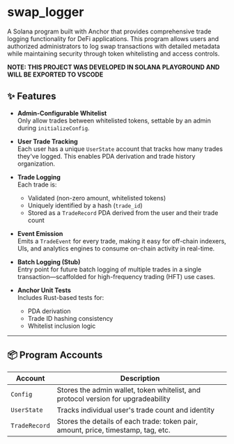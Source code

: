 # swap_logger

A Solana program built with Anchor that provides comprehensive trade logging functionality for DeFi applications. This program allows users and authorized administrators to log swap transactions with detailed metadata while maintaining security through token whitelisting and access controls.

**NOTE: THIS PROJECT WAS DEVELOPED IN SOLANA PLAYGROUND AND WILL BE EXPORTED TO VSCODE**


## ✨ Features

- **Admin-Configurable Whitelist**  
  Only allow trades between whitelisted tokens, settable by an admin during `initializeConfig`.

- **User Trade Tracking**  
  Each user has a unique `UserState` account that tracks how many trades they've logged. This enables PDA derivation and trade history organization.

- **Trade Logging**  
  Each trade is:
  - Validated (non-zero amount, whitelisted tokens)
  - Uniquely identified by a hash (`trade_id`)
  - Stored as a `TradeRecord` PDA derived from the user and their trade count

- **Event Emission**  
  Emits a `TradeEvent` for every trade, making it easy for off-chain indexers, UIs, and analytics engines to consume on-chain activity in real-time.

- **Batch Logging (Stub)**  
  Entry point for future batch logging of multiple trades in a single transaction—scaffolded for high-frequency trading (HFT) use cases.

- **Anchor Unit Tests**  
  Includes Rust-based tests for:
  - PDA derivation
  - Trade ID hashing consistency
  - Whitelist inclusion logic

---

## 📦 Program Accounts

| Account      | Description                                            |
|--------------|--------------------------------------------------------|
| `Config`     | Stores the admin wallet, token whitelist, and protocol version for upgradeability |
| `UserState`  | Tracks individual user's trade count and identity     |
| `TradeRecord`| Stores the details of each trade: token pair, amount, price, timestamp, tag, etc. |
